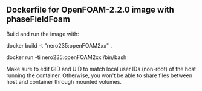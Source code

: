 Dockerfile for OpenFOAM-2.2.0 image with phaseFieldFoam
-------------------------------------------------------

Build and run the image with:

   docker build -t "nero235:openFOAM2xx" .

   docker run -ti nero235:openFOAM2xx /bin/bash


Make sure to edit GID and UID to match local user IDs (non-root) of the host running the container. 
Otherwise, you won't be able to share files between host and container through mounted volumes.

